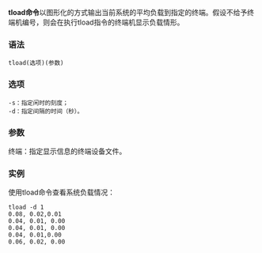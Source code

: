 **tload命令**以图形化的方式输出当前系统的平均负载到指定的终端。假设不给予终端机编号，则会在执行tload指令的终端机显示负载情形。

### 语法  

```
tload(选项)(参数)
```

### 选项  

```
-s：指定闲时的刻度；
-d：指定间隔的时间（秒）。
```

### 参数  

终端：指定显示信息的终端设备文件。

### 实例  

使用tload命令查看系统负载情况：

```
tload -d 1
0.08, 0.02,0.01
0.04, 0.01, 0.00
0.04, 0.01, 0.00
0.04, 0.01,0.00
0.06, 0.02, 0.00
```